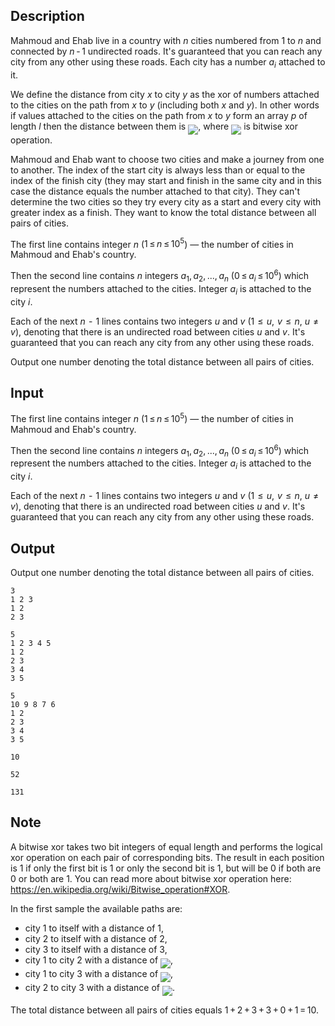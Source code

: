 ## Description

<div><p>Mahmoud and Ehab live in a country with <span class="tex-span"><i>n</i></span> cities numbered from <span class="tex-span">1</span> to <span class="tex-span"><i>n</i></span> and connected by <span class="tex-span"><i>n</i> - 1</span> undirected roads. It's guaranteed that you can reach any city from any other using these roads. Each city has a number <span class="tex-span"><i>a</i><sub class="lower-index"><i>i</i></sub></span> attached to it.</p><p>We define the distance from city <span class="tex-span"><i>x</i></span> to city <span class="tex-span"><i>y</i></span> as the <span class="tex-font-style-tt">xor</span> of numbers attached to the cities on the path from <span class="tex-span"><i>x</i></span> to <span class="tex-span"><i>y</i></span> <span class="tex-font-style-bf">(including both <span class="tex-span"><i>x</i></span> and <span class="tex-span"><i>y</i></span>)</span>. In other words if values attached to the cities on the path from <span class="tex-span"><i>x</i></span> to <span class="tex-span"><i>y</i></span> form an array <span class="tex-span"><i>p</i></span> of length <span class="tex-span"><i>l</i></span> then the distance between them is <img align="middle" class="tex-formula" src="file://FWN6j2I9.png" style="max-width: 100.0%;max-height: 100.0%;">, where <img align="middle" class="tex-formula" src="file://wqxyGtUd.png" style="max-width: 100.0%;max-height: 100.0%;"> is bitwise <span class="tex-font-style-tt">xor</span> operation.</p><p>Mahmoud and Ehab want to choose two cities and make a journey from one to another. The index of the start city is always less than or equal to the index of the finish city (they may start and finish in the same city and in this case the distance equals the number attached to that city). They can't determine the two cities so they try every city as a start and every city with greater index as a finish. They want to know the total distance between all pairs of cities.</p></div><div class="input-specification"><p>The first line contains integer <span class="tex-span"><i>n</i></span> (<span class="tex-span">1 ≤ <i>n</i> ≤ 10<sup class="upper-index">5</sup></span>) — the number of cities in Mahmoud and Ehab's country.</p><p>Then the second line contains <span class="tex-span"><i>n</i></span> integers <span class="tex-span"><i>a</i><sub class="lower-index">1</sub>, <i>a</i><sub class="lower-index">2</sub>, ..., <i>a</i><sub class="lower-index"><i>n</i></sub></span> (<span class="tex-span">0 ≤ <i>a</i><sub class="lower-index"><i>i</i></sub> ≤ 10<sup class="upper-index">6</sup></span>) which represent the numbers attached to the cities. Integer <span class="tex-span"><i>a</i><sub class="lower-index"><i>i</i></sub></span> is attached to the city <span class="tex-span"><i>i</i></span>.</p><p>Each of the next <span class="tex-span"><i>n</i>  -  1</span> lines contains two integers <span class="tex-span"><i>u</i></span> and <span class="tex-span"><i>v</i></span> (<span class="tex-span">1  ≤  <i>u</i>,  <i>v</i>  ≤  <i>n</i></span>, <span class="tex-span"><i>u</i>  ≠  <i>v</i></span>), denoting that there is an undirected road between cities <span class="tex-span"><i>u</i></span> and <span class="tex-span"><i>v</i></span>. It's guaranteed that you can reach any city from any other using these roads.</p></div><div class="output-specification"><p>Output one number denoting the total distance between all pairs of cities.</p></div>

## Input

<p>The first line contains integer <span class="tex-span"><i>n</i></span> (<span class="tex-span">1 ≤ <i>n</i> ≤ 10<sup class="upper-index">5</sup></span>) — the number of cities in Mahmoud and Ehab's country.</p><p>Then the second line contains <span class="tex-span"><i>n</i></span> integers <span class="tex-span"><i>a</i><sub class="lower-index">1</sub>, <i>a</i><sub class="lower-index">2</sub>, ..., <i>a</i><sub class="lower-index"><i>n</i></sub></span> (<span class="tex-span">0 ≤ <i>a</i><sub class="lower-index"><i>i</i></sub> ≤ 10<sup class="upper-index">6</sup></span>) which represent the numbers attached to the cities. Integer <span class="tex-span"><i>a</i><sub class="lower-index"><i>i</i></sub></span> is attached to the city <span class="tex-span"><i>i</i></span>.</p><p>Each of the next <span class="tex-span"><i>n</i>  -  1</span> lines contains two integers <span class="tex-span"><i>u</i></span> and <span class="tex-span"><i>v</i></span> (<span class="tex-span">1  ≤  <i>u</i>,  <i>v</i>  ≤  <i>n</i></span>, <span class="tex-span"><i>u</i>  ≠  <i>v</i></span>), denoting that there is an undirected road between cities <span class="tex-span"><i>u</i></span> and <span class="tex-span"><i>v</i></span>. It's guaranteed that you can reach any city from any other using these roads.</p>

## Output

<p>Output one number denoting the total distance between all pairs of cities.</p>





```input1
3
1 2 3
1 2
2 3

```




```input2
5
1 2 3 4 5
1 2
2 3
3 4
3 5

```




```input3
5
10 9 8 7 6
1 2
2 3
3 4
3 5

```




```output1
10

```




```output2
52

```




```output3
131

```



## Note

<p>A bitwise <span class="tex-font-style-tt">xor</span> takes two bit integers of equal length and performs the logical <span class="tex-font-style-tt">xor</span> operation on each pair of corresponding bits. The result in each position is <span class="tex-span">1</span> if only the first bit is <span class="tex-span">1</span> or only the second bit is <span class="tex-span">1</span>, but will be <span class="tex-span">0</span> if both are <span class="tex-span">0</span> or both are <span class="tex-span">1</span>. You can read more about bitwise <span class="tex-font-style-tt">xor</span> operation here: <a href="https://en.wikipedia.org/wiki/Bitwise_operation#XOR">https://en.wikipedia.org/wiki/Bitwise_operation#XOR</a>.</p><p>In the first sample the available paths are:</p><ul> <li> city <span class="tex-span">1</span> to itself with a distance of <span class="tex-span">1</span>, </li><li> city <span class="tex-span">2</span> to itself with a distance of <span class="tex-span">2</span>, </li><li> city <span class="tex-span">3</span> to itself with a distance of <span class="tex-span">3</span>, </li><li> city <span class="tex-span">1</span> to city <span class="tex-span">2</span> with a distance of <img align="middle" class="tex-formula" src="file://ccgNvbGU.png" style="max-width: 100.0%;max-height: 100.0%;">, </li><li> city <span class="tex-span">1</span> to city <span class="tex-span">3</span> with a distance of <img align="middle" class="tex-formula" src="file://4mVzgPDD.png" style="max-width: 100.0%;max-height: 100.0%;">, </li><li> city <span class="tex-span">2</span> to city <span class="tex-span">3</span> with a distance of <img align="middle" class="tex-formula" src="file://X4vN5DzO.png" style="max-width: 100.0%;max-height: 100.0%;">. </li></ul> The total distance between all pairs of cities equals <span class="tex-span">1 + 2 + 3 + 3 + 0 + 1 = 10</span>.
